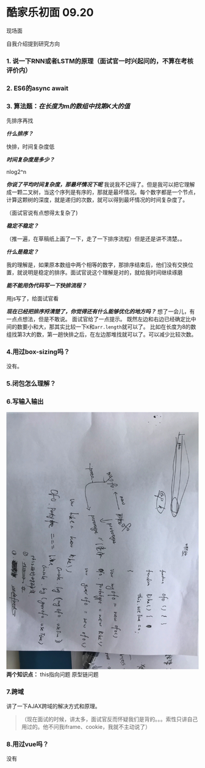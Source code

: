 # 酷家乐初面 09.20 
现场面

自我介绍提到研究方向

### 1. 说一下RNN或者LSTM的原理（面试官一时兴起问的，不算在考核评价内）
### 2. ES6的async await
### 3. 算法题：*在长度为m的数组中找第K大的值*
先排序再找

***什么排序？***

快排，时间复杂度低

***时间复杂度是多少？***

nlog2^n

***你说了平均时间复杂度，那最坏情况下呢***
我说我不记得了。但是我可以把它理解成一颗二叉树，当这个序列是有序的，那就是最坏情况。每个数字都是一个节点，计算这颗树的深度，就是递归的次数，就可以得到最坏情况的时间复杂度了。

（面试官说有点想得太复杂了)

***稳定不稳定？***

（推一遍，在草稿纸上画了一下，走了一下排序流程）但是还是讲不清楚。。

***什么是稳定？***

我的理解是，如果原本数组中两个相等的数字，那排序结束后，他们没有交换位置，就说明是稳定的排序。面试官说这个理解是对的，就给我时间继续琢磨

***能不能用伪代码写一下快排流程？***

用js写了，给面试官看

***现在已经把排序捋清楚了，你觉得还有什么能够优化的地方吗？***
想了一会儿，有一点点想法，但是不敢说。
面试官给了一点提示。
既然左边和右边已经确定比中间的数要小和大，那其实比较一下`K`和`arr.length`就可以了。
比如在长度为8的数组找第3大的数，第一趟快排之后，在左边那堆找就可以了。可以减少比较次数。

### 4.用过box-sizing吗？
没有。

### 5.闭包怎么理解？

### 6.写输入输出
![](media/15374460422955.jpg)
**两个知识点：**
this指向问题
原型链问题

### 7.跨域
讲了一下AJAX跨域的解决方式和原理。
> （现在面试的时候，讲太多，面试官反而怀疑我们是背的。。。索性只讲自己用过的。他不问我iframe、cookie，我就不主动说了）

### 8.用过vue吗？
没有
